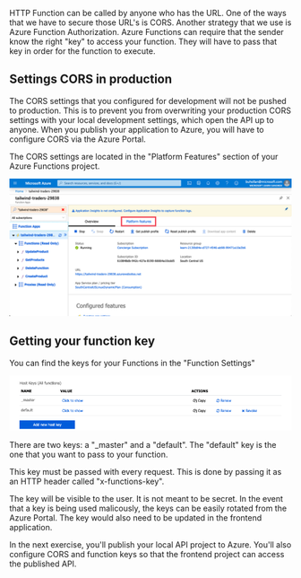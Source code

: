 HTTP Function can be called by anyone who has the URL. One of the ways that we have to secure those URL's is CORS. Another strategy that we use is Azure Function Authorization. Azure Functions can require that the sender know the right "key" to access your function. They will have to pass that key in order for the function to execute.

## Settings CORS in production

The CORS settings that you configured for development will not be pushed to production. This is to prevent you from overwriting your production CORS settings with your local development settings, which open the API up to anyone. When you publish your application to Azure, you will have to configure CORS via the Azure Portal.

The CORS settings are located in the "Platform Features" section of your Azure Functions project.

![Platform features screen of Azure Functions project](../media/platform-features.png)

## Getting your function key

You can find the keys for your Functions in the "Function Settings"

![The Function Keys section from the Azure Portal](../media/function-keys.png)

There are two keys: a "\_master" and a "default". The "default" key is the one that you want to pass to your function.

This key must be passed with every request. This is done by passing it as an HTTP header called "x-functions-key".

The key will be visible to the user. It is not meant to be secret. In the event that a key is being used malicously, the keys can be easily rotated from the Azure Portal. The key would also need to be updated in the frontend application.

In the next exercise, you'll publish your local API project to Azure. You'll also configure CORS and function keys so that the frontend project can access the published API.
